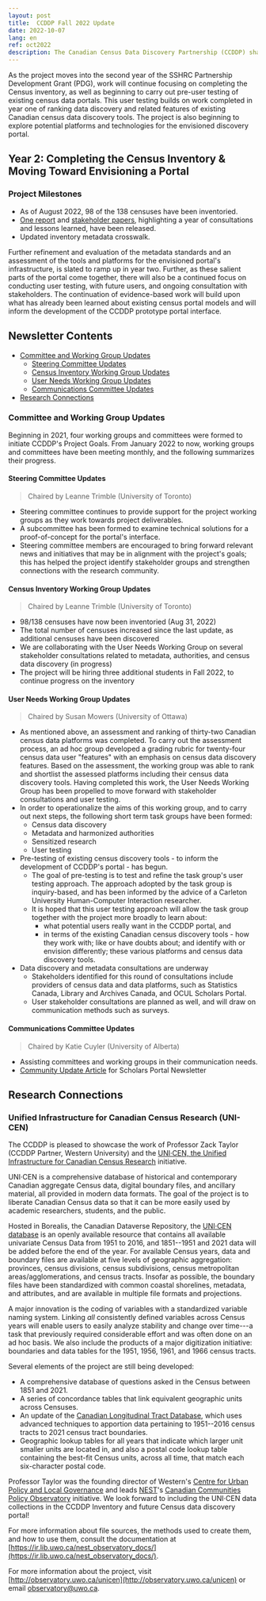 ```yaml
---
layout: post
title:  CCDDP Fall 2022 Update
date: 2022-10-07
lang: en
ref: oct2022
description: The Canadian Census Data Discovery Partnership (CCDDP) shares its project update, October 2022.
---
```


As the project moves into the second year of the SSHRC Partnership
Development Grant (PDG), work will continue focusing on completing the
Census inventory, as well as beginning to carry out pre-user testing of
existing census data portals. This user testing builds on work completed
in year one of ranking data discovery and related features of existing
Canadian census data discovery tools. The project is also beginning to
explore potential platforms and technologies for the envisioned
discovery portal. <!--more-->

## Year 2: Completing the Census Inventory & Moving Toward Envisioning a Portal

### Project Milestones

- As of August 2022, 98 of the 138 censuses have been inventoried.
- [One report](https://cddp-pddr.ca/en/committees/user-needs/) and [stakeholder papers](https://cddp-pddr.ca/en/committees/user-needs/disseminating-census-data-event/), highlighting a year of consultations and lessons learned, have been released.
- Updated inventory metadata crosswalk.

Further refinement and evaluation of the metadata standards and an assessment of the tools and platforms for the envisioned portal's
infrastructure, is slated to ramp up in year two. Further, as these
salient parts of the portal come together, there will also be a
continued focus on conducting user testing, with future users, and
ongoing consultation with stakeholders. The continuation of
evidence-based work will build upon what has already been learned about
existing census portal models and will inform the development of the
CCDDP prototype portal interface.

## Newsletter Contents

- [Committee and Working Group Updates](#committee-and-working-group-updates)
    - [Steering Committee Updates](#steering-committee-updates)
    - [Census Inventory Working Group Updates](#census-inventory-working-group-updates)
    - [User Needs Working Group Updates](#user-needs-working-group-updates)
    - [Communications Committee Updates](#communications-committee-updates)
- [Research Connections](#research-connections)

### Committee and Working Group Updates

Beginning in 2021, four working groups and committees were formed to
initiate CCDDP's Project Goals. From January 2022 to now, working groups
and committees have been meeting monthly, and the following summarizes
their progress.

#### Steering Committee Updates

>Chaired by Leanne Trimble (University of Toronto)

- Steering committee continues to provide support for the project working groups as they work towards project deliverables.
- A subcommittee has been formed to examine technical solutions for a proof-of-concept for the portal's interface.
- Steering committee members are encouraged to bring forward relevant news and initiatives that may be in alignment with the project's goals; this has helped the project identify stakeholder groups and strengthen connections with the research community.

#### Census Inventory Working Group Updates

>Chaired by Leanne Trimble (University of Toronto)

- 98/138 censuses have now been inventoried (Aug 31, 2022)
- The total number of censuses increased since the last update, as additional censuses have been discovered
- We are collaborating with the User Needs Working Group on several stakeholder consultations related to metadata, authorities, and census data discovery (in progress)
- The project will be hiring three additional students in Fall 2022, to continue progress on the inventory

#### User Needs Working Group Updates

>Chaired by Susan Mowers (University of Ottawa)

- As mentioned above, an assessment and ranking of thirty-two Canadian census data platforms was completed. To carry out the assessment process, an ad hoc group developed a grading rubric for twenty-four census data user "features" with an emphasis on census data discovery features. Based on the assessment, the working group was able to rank and shortlist the assessed platforms including their census data discovery tools. Having completed this work, the User Needs Working Group has been propelled to move forward with stakeholder consultations and user testing.
- In order to operationalize the aims of this working group, and to carry out next steps, the following short term task groups have been formed:
  - Census data discovery
  - Metadata and harmonized authorities
  - Sensitized research
  - User testing
- Pre-testing of existing census discovery tools - to inform the development of CCDDP's portal - has begun.
  - The goal of pre-testing is to test and refine the task group's user testing approach. The approach adopted by the task group is inquiry-based, and has been informed by the advice of a Carleton University Human-Computer Interaction researcher.
  - It is hoped that this user testing approach will allow the task group together with the project more broadly to learn about:
    - what potential users really want in the CCDDP portal, and
    - in terms of the existing Canadian census discovery tools - how they work with; like or have doubts about; and identify with or envision differently; these various platforms and census data discovery tools.
- Data discovery and metadata consultations are underway
  - Stakeholders identified for this round of consultations include providers of census data and data platforms, such as Statistics Canada, Library and Archives Canada, and OCUL Scholars Portal.
  - User stakeholder consultations are planned as well, and will draw on communication methods such as surveys.

#### Communications Committee Updates

>Chaired by Katie Cuyler (University of Alberta)

- Assisting committees and working groups in their communication needs.
- [Community Update Article](https://learn.scholarsportal.info/news/september-2022/) for Scholars Portal Newsletter

## Research Connections

### Unified Infrastructure for Canadian Census Research (UNI-CEN)

The CCDDP is pleased to showcase the work of Professor Zack Taylor
(CCDDP Partner, Western University) and the [UNI·CEN, the Unified
Infrastructure for Canadian Census Research](https://observatory.uwo.ca/unicen/index.html) initiative.

UNI·CEN is a comprehensive database of historical and contemporary
Canadian aggregate Census data, digital boundary files, and ancillary
material, all provided in modern data formats. The goal of the project
is to liberate Canadian Census data so that it can be more easily used
by academic researchers, students, and the public.

Hosted in Borealis, the Canadian Dataverse Repository, the [UNI·CEN
database](https://borealisdata.ca/dataverse/unicen) is an
openly available resource that contains all available univariate Census
Data from 1951 to 2016, and 1851--1951 and 2021 data will be added
before the end of the year. For available Census years, data and
boundary files are available at five levels of geographic aggregation:
provinces, census divisions, census subdivisions, census metropolitan
areas/agglomerations, and census tracts. Insofar as possible, the
boundary files have been standardized with common coastal shorelines,
metadata, and attributes, and are available in multiple file formats and
projections.

A major innovation is the coding of variables with a standardized
variable naming system. Linking *all* consistently defined variables
across Census years will enable users to easily analyze stability and
change over time---a task that previously required considerable effort
and was often done on an ad hoc basis. We also include the products of a
major digitization initiative: boundaries and data tables for the 1951,
1956, 1961, and 1966 census tracts.

Several elements of the project are still being developed:

- A comprehensive database of questions asked in the Census between 1851 and 2021.
- A series of concordance tables that link equivalent geographic units across Censuses.
- An update of the [Canadian Longitudinal Tract Database](https://doi.org/10.1111/cag.12467), which uses advanced techniques to apportion data pertaining to 1951--2016 census tracts to 2021 census tract boundaries.
- Geographic lookup tables for all years that indicate which larger unit smaller units are located in, and also a postal code lookup table containing the best-fit Census units, across all time, that match each six-character postal code.

Professor Taylor was the founding director of Western's [Centre for
Urban Policy and Local Governance](https://nest.uwo.ca/urbancentre/) and leads [NEST](https://nest.uwo.ca/)'s [Canadian Communities
Policy Observatory](http://observatory.uwo.ca/) initiative.
We look forward to including the UNI·CEN data collections in the CCDDP
Inventory and future Census data discovery portal!

For more information about file sources, the methods used to create
them, and how to use them, consult the documentation at
[https://ir.lib.uwo.ca/nest_observatory_docs/](https://ir.lib.uwo.ca/nest_observatory_docs/).

For more information about the project, visit
[http://observatory.uwo.ca/unicen](http://observatory.uwo.ca/unicen)
or email [observatory@uwo.ca](mailto:observatory@uwo.ca).
